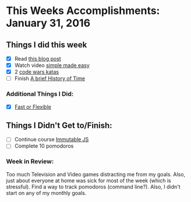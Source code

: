# This Weeks Accomplishments: January 31, 2016

## Things I did this week
- [x] Read [this blog post](http://una.github.io/personal-goals-guide/)
- [x] Watch video [simple made easy](http://www.infoq.com/presentations/Simple-Made-Easy)
- [x] 2 [code wars katas](http://www.codewars.com)
- [ ] Finish [A brief History of Time](http://www.goodreads.com/book/show/3869.A_Brief_History_of_Time)

### Additional Things I Did:
- [x] [Fast or Flexible](https://www.youtube.com/watch?v=R39zdSLd8ic)

## Things I Didn't Get to/Finish:
- [ ] Continue course [Immutable JS](https://egghead.io/series/learn-how-to-use-immutable-js)
- [ ] Complete 10 pomodoros

### Week in Review:
Too much Television and Video games distracting me from my goals. Also, just about everyone at home was sick for most of the week (which is stressful).
Find a way to track pomodoros (command line?). Also, I didn't start on any of my monthly goals.
